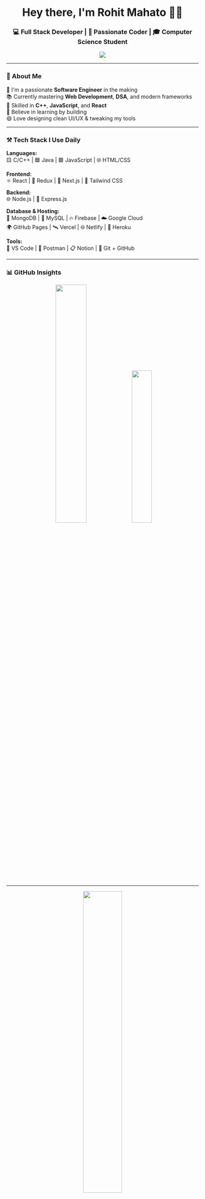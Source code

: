 <!-- 👋 Welcome Header -->
<h1 align="center">Hey there, I'm Rohit Mahato 👨‍💻</h1>
<h3 align="center">💻 Full Stack Developer | 🚀 Passionate Coder | 🎓 Computer Science Student</h3>

<p align="center">
  <img src="https://readme-typing-svg.herokuapp.com?font=Fira+Code&size=22&pause=1000&color=00FFFF&center=true&vCenter=true&width=500&lines=Software+Engineer+in+the+Making;I+love+writing+clean+code;C%2FC%2B%2B+%7C+DSA+%7C+React+%7C+Next.js;Let's+Build+Something+Awesome!+😎" />
</p>

---

### 🧠 About Me

🎯 I'm a passionate **Software Engineer** in the making  
📚 Currently mastering **Web Development**, **DSA**, and modern frameworks  
💬 Skilled in **C++**, **JavaScript**, and **React**  
🚀 Believe in learning by building  
😄 Love designing clean UI/UX & tweaking my tools  

---

### ⚒️ Tech Stack I Use Daily

**Languages:**  
🟨 C/C++ | 🟦 Java | 🟥 JavaScript | 🌐 HTML/CSS  

**Frontend:**  
⚛️ React | 🔁 Redux | 🎯 Next.js | 💨 Tailwind CSS  

**Backend:**  
🌐 Node.js | 🚂 Express.js  

**Database & Hosting:**  
🍃 MongoDB | 🐬 MySQL | 🔥 Firebase | ☁️ Google Cloud  
🌍 GitHub Pages | 🛰️ Vercel | 🌐 Netlify | 🚀 Heroku  

**Tools:**  
🧠 VS Code | 🧪 Postman | 📋 Notion | 🔧 Git + GitHub  

---

### 📊 GitHub Insights

<p align="center">
  <!-- Overall GitHub Stats -->
  <img src="https://github-readme-stats.vercel.app/api?username=mahato-ROHIT&show_icons=true&theme=tokyonight&title_color=00f0ff&icon_color=00f0ff&text_color=ffffff&bg_color=0d1117" width="40%" />
  
  <!-- Top Languages -->
  <img src="https://github-readme-stats.vercel.app/api/top-langs/?username=mahato-ROHIT&layout=compact&theme=tokyonight&title_color=00f0ff&text_color=ffffff&bg_color=0d1117" width="32%" />
</p>

---

<p align="center">
  <img src="https://github-readme-streak-stats.herokuapp.com/?user=mahato-ROHIT&theme=tokyonight-duo&hide_border=true&date_format=M%20j%5B,%20Y%5D&starting_year=2024" width="45%" />
</p>
<p align="center">
  <img src="https://github-readme-activity-graph.vercel.app/graph?username=mahato-ROHIT&theme=react-dark&hide_border=true&area=true" width="65%" />
</p>

---

### 📬 Let’s Connect!

📧 Email: [rohitmahato88935@gmail.com](mailto:rohitmahato88935@gmail.com)  
🔗 LinkedIn: [linkedin.com/in/rohit-mahato17](https://www.linkedin.com/in/rohit-mahato17/)  

---

### 💬 Life Motto

> “Write code that humans can read and computers can execute.”
---
![GitHub stars](https://img.shields.io/github/stars/mahato-ROHIT/repo?style=social)
![GitHub forks](https://img.shields.io/github/forks/mahato-ROHIT/repo?style=social)
![GitHub issues](https://img.shields.io/github/issues/mahato-ROHIT/repo)
![GitHub license](https://img.shields.io/github/license/mahato-ROHIT/repo)

---
<!-- Hero / Gradient Title -->
<h1 align="center">
  ✈️ <span style="background: linear-gradient(90deg,#ff6b6b,#f7b733,#45b7d1,#7b42f6); -webkit-background-clip: text; color: transparent;">
    Travel Planner — Explore. Plan. Go.
  </span> 🌍
</h1>

<p align="center">
  Discover destinations, check live weather, build itineraries, and budget smartly — all in one colorful app.
</p>

<!-- Badges Row -->
<p align="center">
  <a href="https://github.com/your-username/your-repo/stargazers">
    <img alt="Stars" src="https://img.shields.io/github/stars/your-username/your-repo?style=for-the-badge&logo=github&color=ff6b6b">
  </a>
  <a href="https://github.com/your-username/your-repo/forks">
    <img alt="Forks" src="https://img.shields.io/github/forks/your-username/your-repo?style=for-the-badge&logo=github&color=f7b733">
  </a>
  <a href="https://github.com/your-username/your-repo/issues">
    <img alt="Issues" src="https://img.shields.io/github/issues/your-username/your-repo?style=for-the-badge&logo=github&color=45b7d1">
  </a>
  <a href="https://github.com/your-username/your-repo/blob/main/LICENSE">
    <img alt="License" src="https://img.shields.io/github/license/your-username/your-repo?style=for-the-badge&color=7b42f6">
  </a>
  <img alt="PRs Welcome" src="https://img.shields.io/badge/PRs-welcome-brightgreen?style=for-the-badge&color=22c55e">
</p>

<!-- Tech Stack Badges -->
<p align="center">
  <img alt="React" src="https://img.shields.io/badge/React-18-61DAFB?style=for-the-badge&logo=react&logoColor=white&labelColor=0B0F19">
  <img alt="Node.js" src="https://img.shields.io/badge/Node.js-Express-339933?style=for-the-badge&logo=node.js&logoColor=white&labelColor=0B0F19">
  <img alt="MongoDB" src="https://img.shields.io/badge/MongoDB-Atlas-47A248?style=for-the-badge&logo=mongodb&logoColor=white&labelColor=0B0F19">
  <img alt="OpenWeather" src="https://img.shields.io/badge/OpenWeather-API-F77F00?style=for-the-badge&logo=OpenWeather&logoColor=white&labelColor=0B0F19">
  <img alt="Leaflet" src="https://img.shields.io/badge/Leaflet-Maps-199900?style=for-the-badge&logo=leaflet&logoColor=white&labelColor=0B0F19">
</p>

---

## 🚀 Live Demo
- 🌐 **Web**: `https://your-demo-link.com`
- 🎥 **Video Walkthrough**: `https://your-demo-video.com`

> Tip: Host the client on **Vercel/Netlify** and the server on **Render/Railway** for a quick colorful demo.

---

## ✨ Features
- 🔎 **Explore Destinations** — smart search with country/city filters  
- 🌦️ **Real-Time Weather** — today + 7-day forecast for any place  
- 🗺️ **Interactive Map** — Leaflet map with markers & user location  
- 🧳 **Trip Planner** — create, reorder, and save itineraries  
- 🏨 **Nearby Stays** — suggestions for hotels/hostels (API/placeholder)  
- 💸 **Budget Estimator** — plan costs with live currency rates  
- 💬 **Notes & Tips** — attach notes to each trip item  
- 🔐 **Auth** — email/password or Google OAuth (optional)

---

## 📸 Screenshots
<p align="center">
  <img src="./docs/01-home.png" width="32%" />
  <img src="./docs/02-search.png" width="32%" />
  <img src="./docs/03-itinerary.png" width="32%" />
</p>

> Put PNG/JPG files in `docs/` and update the paths above.

---

## 🧩 Architecture
